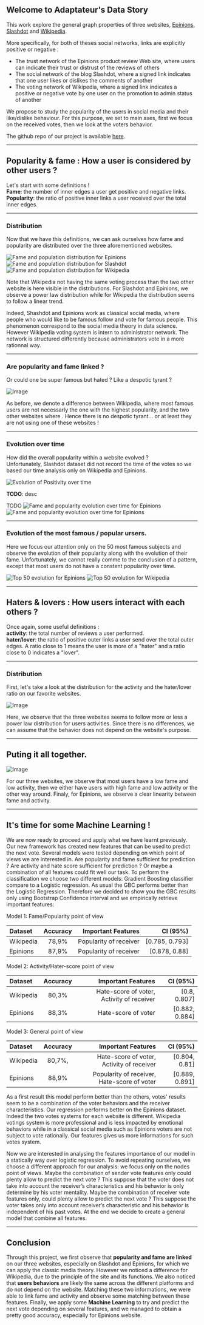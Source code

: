 ## Welcome to Adaptateur's Data Story

This work explore the general graph properties of three websites, [Epinions](https://shopping.com/), [Slashdot](https://slashdot.org/) and [Wikipedia](https://en.wikipedia.org/wiki/Main_Page).

More specifically, for both of theses social networks, links are explicitly positive or negative :
* The trust network of the Epinions product review Web site, where users can indicate their trust or distrust of the reviews of others
* The social network of the blog Slashdot, where a signed link indicates that one user likes or dislikes the comments of another
* The voting network of Wikipedia, where a signed link indicates a positive or negative vote by one user on the promotion to admin status of another


We propose to study the popularity of the users in social media and their like/dislike behaviour. For this purpose, we set to main axes, first we focus on the received votes, then we look at the voters behavior.

The github repo of our project is available [here](https://github.com/epfl-ada/ada-2020-project-milestone-p3-p3_adaptateur).

-----------------

## Popularity & fame : How a user is considered by other users ?

Let's start with some definitions ! \
**Fame**: the number of inner edges a user get positive and negative links. \
**Popularity**: the ratio of positive inner links a user received over the total inner edges.

----------

### Distribution

Now that we have this definitions, we can ask ourselves how fame and popularity are distributed over the three aforementioned websites.

![Fame and population distribution for Epinions](fame_pop_Epinions.png)
![Fame and population distribution for Slashdot](fame_pop_Slashdot.png)
![Fame and population distribution for Wikipedia](fame_pop_Wikipedia.png)

Note that Wikipedia not having the same voting process than the two other website is here visible in the distributions.  For Slashdot and Epinions, we observe a power law distribution while for Wikipedia the distribution seems to follow a linear trend. 

Indeed, Shashdot and Epinions work as classical social media, where people who would like to be famous follow and vote for famous people. This phenomenon correspond to the social media theory in data science. However Wikipedia voting system is intern to administrator network. The network is structured differently because administrators vote in a more rationnal way.

[//]: # (Expliquer comment fonctionne le principe de vote sur les sites -> Epinions/Slashdot vs Wikipedia -> Intro ?)

-----------------

### Are popularity and fame linked ?
Or could one be super famous but hated ? Like a despotic tyrant ?

![Image](src)

As before, we denote a difference between Wikipedia, where most famous users are not necessarly the one with the highest popularity, and the two other websites where . Hence there is no despotic tyrant... or at least they are not using one of these websites !

-----------------

### Evolution over time
How did the overall popularity within a website evolved ? \
Unfortunately, Slashdot dataset did not record the time of the votes so we based our time analysis only on Wikipedia and Epinions.

![Evolution of Positivity over time](positivity_over_time.png)

**TODO**: desc

TODO
![Fame and popularity evolution over time for Epinions](animation_Epinions_fame_pop.gif)
![Fame and popularity evolution over time for Epinions](animation_Epinions_fame_pop.gif)

---------------

### Evolution of the most famous / popular ursers.

Here we focus our attention only on the 50 most famous subjects and observe the evolution of their popularity along with the evolution of their fame. Unfortunately, we cannot really comme to the conclusion of a pattern, except that most users do not have a constent popularity over time.

![Top 50 evolution for Epinions](top_k_Epinions.png)
![Top 50 evolution for Wikipedia](top_k_Wikipedia.png)

---------------

## Haters & lovers : How users interact with each others ?

Once again, some useful definitions : \
**activity**: the total number of reviews a user performed. \
**hater/lover**: the ratio of positive outer links a user send over the total outer edges. A ratio close to 1 means the user is more of a "hater" and a ratio close to 0 indicates a "lover".

------------

### Distribution

First, let's take a look at the distribution for the activity and the hater/lover ratio on our favorite websites.

![Image](src)

Here, we observe that the three websites seems to follow more or less a power law distribution for users activities. 
Since there is no differences, we can assume that the behavior does not depend on the website's purpose.

------------

## Puting it all together.

![Image](src)

For our three websites, we observe that most users have a low fame and low activity, then we either have users with high fame and low activity or the other way around.
Finaly, for Epinions, we observe a clear linearity between fame and activity.

------------

## It's time for some Machine Learning !

We are now ready to proceed and apply what we have learnt previously. Our new framework has created new features that can be used to predict the next vote. 
Several models were tested depending on which point of views we are interested in. Are popularity and fame sufficient for prediction ? Are activity and hate score sufficient for prediction ?  Or maybe a combination of all features could fit well our task. To perform the classification we choose two different models: Gradient Boosting classifier compare to a Logistic regression. As usual the GBC performs better than the Logistic Regression. Therefore we decided to show you the GBC results only using Bootstrap Confidence interval and we empirically retrieve important features:

Model 1: Fame/Popularity point of view

| Dataset      | Accuracy | Important Features    | CI (95%) |
| :------------- | :----------: | -----------: |  -----------: |
| Wikipedia | 78,9% |    Popularity of receiver | [0.785, 0.793] |
| Epinions | 87,9% | Popularity of receiver | [0.878, 0.88] |


Model 2: Activity/Hater-score point of view

| Dataset      | Accuracy | Important Features    | CI (95%) |
| :------------- | :----------: | -----------: | -----------: |
| Wikipedia |  80,3% |   Hate-score of voter, Activity of receiver | [0.8, 0.807] |
| Epinions | 88,3% | Hate-score of voter | [0.882, 0.884] |

Model 3: General point of view

| Dataset      | Accuracy | Important Features    | CI (95%) |
| :------------- | :----------: | -----------: | -----------: |
| Wikipedia |  80,7%, |  Hate-score of voter, Activity of receiver | [0.804, 0.81] |
| Epinions | 88,9% | Popularity of receiver, Hate-score of voter | [0.889, 0.891] |


As a first result this model perform better than the others, votes' results seem to be a combination of the voter behaviors and the receiver characteristics. Our regression performs better on the Epinions dataset. Indeed the two votes systems for each website is different. Wikipedia votings system is more professional and is less impacted by emotional behaviors while in a classical social media such as Epinions voters are not subject to vote rationally. Our features gives us more informations for such votes system.

Now we are interested in analysing the features importance of our model in a statically way over logistic regression. To avoid repeating ourselves, we choose a different approach for our analysis: we focus only on the nodes point of views. Maybe the combination of sender vote features only could plenty allow to predict the next vote ? This suppose that the voter does not take into account the receiver’s characteristics and his behavior is only determine by his voter mentality. Maybe the combination of receiver vote features only, could plenty allow to predict the next vote ? This suppose the voter takes only into account receiver’s characteristic and his behavior is independent of his past votes. At the end we decide to create a general model that combine all features. 

-------

## Conclusion

Through this project, we first observe that **popularity and fame are linked** on our three websites, especially on Slashdot and Epinions, for which we can apply the classic media theory. However we noticed a difference for Wikipedia, due to the principle of the site and its functions. 
We also noticed that **users behaviors** are likely the same across the different platforms and do not depend on the website. 
Matching these two informations, we were able to link fame and activity and observe some matching between these features.
Finally, we apply some **Machine Learning** to try and predict the next vote depending on several features, and we managed to obtain a pretty good accuracy, especially for Epinions website. 
